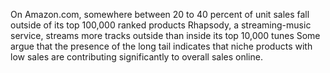 On Amazon.com, somewhere between 20 to 40 percent of unit sales fall outside of its top 100,000 ranked products
Rhapsody, a streaming-music service, streams more tracks outside than inside its top 10,000 tunes
Some argue that the presence of the long tail indicates that niche products with low sales are contributing significantly to overall sales online.